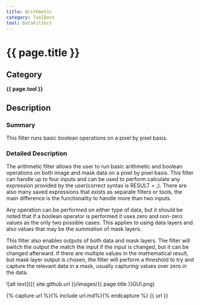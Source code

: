 ```yaml
---
title: Arithmetic
category: ToolDocs 
tool: DataFilters 
---
```


# {{ page.title }} 

## Category

**{{ page.tool }}**

## Description

### Summary

This filter runs basic boolean operations on a pixel by pixel basis.

### Detailed Description

The arithmetic filter allows the user to run basic arithmetic and boolean operations on both image and mask data on a pixel by pixel basis. This filter can handle up to four inputs and can be used to perform calculate any expression provided by the user(correct syntax is RESULT = <expression>;). There are also many saved expressions that exists as separate filters or tools, the main difference is the functionality to handle more than two inputs.

Any operation can be performed on either type of data, but it should be noted that if a boolean operator is performed it uses zero and non-zero values as the only two possible cases. This applies to using data layers and also values that may be the summation of mask layers.

This filter also enables outputs of both data and mask layers. The filter will switch the output the match the input if the input is changed, but it can be changed afterward. If there are multiple values in the mathematical result, but mask layer output is chosen, the filter will perform a threshold to try and capture the relevant data in a mask, usually capturing values over zero in the data.

![alt text]({{ site.github.url }}/images/{{ page.title }}GUI.png)

{% capture url %}{% include url.md%}{% endcapture %}
{{ url }}


